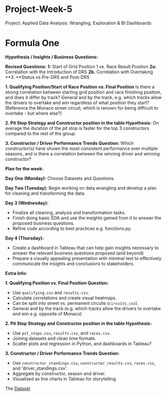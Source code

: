 # Project-Week-5
Project: Applied Data Analysis: Wrangling, Exploration &amp; BI Dashboards

# Formula One
**Hypothesis / Insights / Business Questions:**

**Revised Questions:**
**1:** Start of Grid Position 1 vs. Race Result Position
**2a:** Correlation with the Introduction of DRS 
**2b.** Correlation with Overtaking
**3. **Status vs Pre-DRS and Post-DRS

**1. Qualifying Position/Start of Race Position vs. Final Position**
Is there a strong correlation between starting grid position and race finishing position, and does it differ by track?
General and by the track, e.g. which tracks allow the drivers to overtake and win regardless of what position they start? (Reference the Monaco street circuit, which is renown for being difficult to overtake - but where else?)

**2. Pit Stop Strategy and Constructor position in the table Hypothesis:**
On average the duration of the pit stop is faster for the top 3 constructors compared to the rest of the group.

**3. Constructor / Driver Performance Trends Question:**
Which constructor(s) have shown the most consistent performance over multiple seasons, and is there a correlation between the winning driver and winning constructor?

**Plan for the week:**

**Day One (Monday):** 
Choose Datasets and Questions.
  
**Day Two (Tuesday):** 
Begin working on data wrangling and develop a plan for cleaning and transforming the data.

**Day 3 (Wednesday):** 
- Finalize all cleaning, analysis and transformation tasks.
- Finish doing basic EDA and use the insights gained from it to answer the proposed business questions.
- Refine code according to best practices e.g. functions.py.

**Day 4 (Thursday):**
- Create a dashboard in Tableau that can help gain insights necessary to answer the relevant business questions proposed (and beyond)
- Prepare a visually appealing presentation with minimal text to effectively communicate the insights and conclusions to stakeholders.

**Extra Info:**

**1. Qualifying Position vs. Final Position Question:**
- Use `qualifying.csv` and `results.csv`.
- Calculate correlations and create visual heatmaps.
- Can be split into street vs. permanent circuits (`circuits.csv`).
- General and by the track (e.g. which tracks allow the drivers to overtake and win e.g. opposite of Monaco)
 
**2. Pit Stop Strategy and Constructor position in the table Hypothesis:**
- Use `pit_stops.csv`, `results.csv`, and `races.csv`.
- Joining datasets and clean time formats.
- Scatter plots and regression in Python, and dashboards in Tableau?

**3. Constructor / Driver Performance Trends Question:**
- Use `constructor_standings.csv`, `constructor_results.csv`, `races.csv`, and 'driver_standings.csv'.
- Aggregate by constructor, season and driver.
- Visualised as line charts in Tableau for storytelling.

 The [Dataset](https://www.kaggle.com/datasets/rohanrao/formula-1-world-championship-1950-2020)
